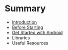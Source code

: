 # Summary

* [Introduction](README.md)
* [Before Starting](chapter1.md)
* [Get Started with Android](get_started_with_android.md)
* Libraries
* Useful Resources

